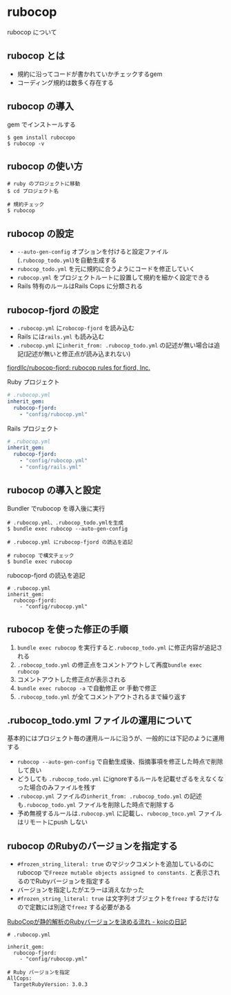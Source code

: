 # rubocop

rubocop について

## rubocop とは

* 規約に沿ってコードが書かれていかチェックするgem
* コーディング規約は数多く存在する

## rubocop の導入

gem でインストールする

```Shell
$ gem install rubocopo
$ rubocop -v
```

## rubocop の使い方

```Shell
# ruby のプロジェクトに移動
$ cd プロジェクト名

# 規約チェック
$ rubocop
```

## rubocop の設定

* `--auto-gen-config` オプションを付けると設定ファイル(`.rubocop_todo.yml`)を自動生成する
* `rubocop_todo.yml` を元に規約に合うようにコードを修正していく
* `rubocop.yml` をプロジェクトルートに設置して規約を細かく設定できる
* Rails 特有のルールはRails Cops に分類される

## rubocop-fjord の設定

* `.rubocop.yml` に`robocop-fjord` を読み込む
* Rails には`rails.yml` も読み込む
* `.rubocop.yml` に`inherit_from: .rubocop_todo.yml` の記述が無い場合は追記(記述が無いと修正点が読み込まれない)

[fjordllc/rubocop\-fjord: rubocop rules for fjord, Inc\.](https://github.com/fjordllc/rubocop-fjord)

Ruby プロジェクト

```yml
# .rubocop.yml 
inherit_gem:
  rubocop-fjord:
    - "config/rubocop.yml"
```

Rails プロジェクト

```yml
# .rubocop.yml
inherit_gem:
  rubocop-fjord:
    - "config/rubocop.yml"
    - "config/rails.yml"
```

## rubocop の導入と設定

Bundler でrubocop を導入後に実行

```
# .rubocop.yml、.rubocop_todo.ymlを生成
$ bundle exec rubocop --auto-gen-config

# .rubocop.yml にrubocop-fjord の読込を追記

# rubocop で構文チェック
$ bundle exec rubocop
```

rubocop-fjord の読込を追記

```
# .rubocop.yml
inherit_gem:
  rubocop-fjord:
    - "config/rubocop.yml"
```

## rubocop を使った修正の手順

1. `bundle exec rubocop` を実行すると`.rubocop_todo.yml` に修正内容が追記される
2. `.robocop_todo.yml` の修正点をコメントアウトして再度`bundle exec rubocop`
3. コメントアウトした修正点が表示される
4. `bundle exec rubocop -a` で自動修正 or 手動で修正
5. `.rubocop_todo.yml` が全てコメントアウトされるまで繰り返す

## .rubocop_todo.yml ファイルの運用について

基本的にはプロジェクト毎の運用ルールに沿うが、一般的には下記のように運用する

* `rubocop --auto-gen-config` で自動生成後、指摘事項を修正した時点で削除して良い
* どうしても `.rubocop_todo.yml` にignoreするルールを記載せざるをえなくなった場合のみファイルを残す
* `.rubocop.yml` ファイルの`inherit_from: .rubocop_todo.yml` の記述も`.rubocop_todo.yml` ファイルを削除した時点で削除する
* 予め無視するルールは`.rubocop.yml` に記載し、`rubocop_toco.yml` ファイルはリモートにpush しない

## rubocop のRubyのバージョンを指定する

* `#frozen_string_literal: true` のマジックコメントを追加しているのにrubocop で`Freeze mutable objects assigned to constants.` と表示されるのでRubyバージョンを指定する
* バージョンを指定したがエラーは消えなかった
* `#frozen_string_literal: true` は文字列オブジェクトを`freez` するだけなので定数には別途で`freez` する必要がある

[RuboCopが静的解析のRubyバージョンを決める流れ \- koicの日記](https://koic.hatenablog.com/entry/target-ruby-version-of-rubocop)

```
# .rubocop.yml

inherit_gem:
  rubocop-fjord:
    - "config/rubocop.yml"

# Ruby バージョンを指定
AllCops:
  TargetRubyVersion: 3.0.3
```